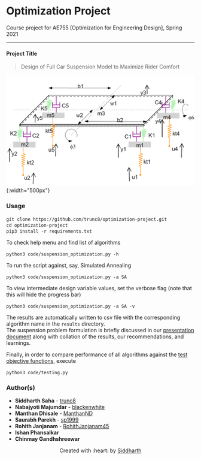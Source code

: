 # Optimization Project
Course project for AE755 [Optimization for Engineering Design], Spring 2021

---

#### Project Title
> Design of Full Car Suspension Model to Maximize Rider Comfort

![System Image](assets/system-image.png){:width="500px"}

### Usage
```
git clone https://github.com/trunc8/optimization-project.git
cd optimization-project
pip3 install -r requirements.txt
```

To check help menu and find list of algorithms
```
python3 code/suspension_optimization.py -h
```

To run the script against, say, Simulated Annealing
```
python3 code/suspension_optimization.py -a SA
```

To view intermediate design variable values, set the verbose flag (note that this will hide the progress bar)
```
python3 code/suspension_optimization.py -a SA -v
```

The results are automatically written to csv file with the corresponding algorithm name in the `results` directory.  
The suspension problem formulation is briefly discussed in our [presentation document](Presentation.pdf) along with collation of the results, our recommendations, and learnings.


Finally, in order to compare performance of all algorithms against the [test objective functions](code/test_objectives.py), execute
```
python3 code/testing.py
```

### Author(s)

* **Siddharth Saha** - [trunc8](https://github.com/trunc8)
* **Nabajyoti Majumdar** - [blackenwhite](https://github.com/blackenwhite)
* **Manthan Dhisale** - [ManthanND](https://github.com/ManthanND)
* **Saurabh Parekh** - [sp1999](https://github.com/sp1999)
* **Rohith Janjanam** - [RohithJanjanam45](https://github.com/RohithJanjanam45)
* **Ishan Phansalkar**
* **Chinmay Gandhshreewar**

<p align='center'>Created with :heart: by <a href="https://www.linkedin.com/in/sahasiddharth611/">Siddharth</a></p>